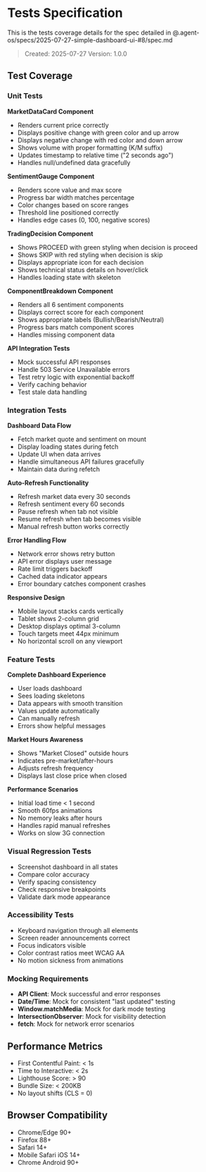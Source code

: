 # Tests Specification

This is the tests coverage details for the spec detailed in @.agent-os/specs/2025-07-27-simple-dashboard-ui-#8/spec.md

> Created: 2025-07-27
> Version: 1.0.0

## Test Coverage

### Unit Tests

**MarketDataCard Component**
- Renders current price correctly
- Displays positive change with green color and up arrow
- Displays negative change with red color and down arrow
- Shows volume with proper formatting (K/M suffix)
- Updates timestamp to relative time ("2 seconds ago")
- Handles null/undefined data gracefully

**SentimentGauge Component**
- Renders score value and max score
- Progress bar width matches percentage
- Color changes based on score ranges
- Threshold line positioned correctly
- Handles edge cases (0, 100, negative scores)

**TradingDecision Component**
- Shows PROCEED with green styling when decision is proceed
- Shows SKIP with red styling when decision is skip
- Displays appropriate icon for each decision
- Shows technical status details on hover/click
- Handles loading state with skeleton

**ComponentBreakdown Component**
- Renders all 6 sentiment components
- Displays correct score for each component
- Shows appropriate labels (Bullish/Bearish/Neutral)
- Progress bars match component scores
- Handles missing component data

**API Integration Tests**
- Mock successful API responses
- Handle 503 Service Unavailable errors
- Test retry logic with exponential backoff
- Verify caching behavior
- Test stale data handling

### Integration Tests

**Dashboard Data Flow**
- Fetch market quote and sentiment on mount
- Display loading states during fetch
- Update UI when data arrives
- Handle simultaneous API failures gracefully
- Maintain data during refetch

**Auto-Refresh Functionality**
- Refresh market data every 30 seconds
- Refresh sentiment every 60 seconds
- Pause refresh when tab not visible
- Resume refresh when tab becomes visible
- Manual refresh button works correctly

**Error Handling Flow**
- Network error shows retry button
- API error displays user message
- Rate limit triggers backoff
- Cached data indicator appears
- Error boundary catches component crashes

**Responsive Design**
- Mobile layout stacks cards vertically
- Tablet shows 2-column grid
- Desktop displays optimal 3-column
- Touch targets meet 44px minimum
- No horizontal scroll on any viewport

### Feature Tests

**Complete Dashboard Experience**
- User loads dashboard
- Sees loading skeletons
- Data appears with smooth transition
- Values update automatically
- Can manually refresh
- Errors show helpful messages

**Market Hours Awareness**
- Shows "Market Closed" outside hours
- Indicates pre-market/after-hours
- Adjusts refresh frequency
- Displays last close price when closed

**Performance Scenarios**
- Initial load time < 1 second
- Smooth 60fps animations
- No memory leaks after hours
- Handles rapid manual refreshes
- Works on slow 3G connection

### Visual Regression Tests

- Screenshot dashboard in all states
- Compare color accuracy
- Verify spacing consistency
- Check responsive breakpoints
- Validate dark mode appearance

### Accessibility Tests

- Keyboard navigation through all elements
- Screen reader announcements correct
- Focus indicators visible
- Color contrast ratios meet WCAG AA
- No motion sickness from animations

### Mocking Requirements

- **API Client**: Mock successful and error responses
- **Date/Time**: Mock for consistent "last updated" testing
- **Window.matchMedia**: Mock for dark mode testing
- **IntersectionObserver**: Mock for visibility detection
- **fetch**: Mock for network error scenarios

## Performance Metrics

- First Contentful Paint: < 1s
- Time to Interactive: < 2s
- Lighthouse Score: > 90
- Bundle Size: < 200KB
- No layout shifts (CLS = 0)

## Browser Compatibility

- Chrome/Edge 90+
- Firefox 88+
- Safari 14+
- Mobile Safari iOS 14+
- Chrome Android 90+
